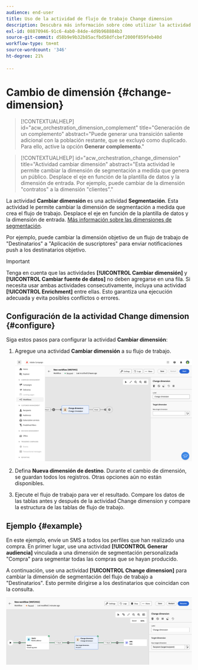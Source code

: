 ```yaml
---
audience: end-user
title: Uso de la actividad de flujo de trabajo Change dimension
description: Descubra más información sobre cómo utilizar la actividad del flujo de trabajo Cambiar dimensión
exl-id: 08870946-91c6-4ab0-84de-4d9b968884b3
source-git-commit: d58b9e9b32b85acfbd58dfcbef2000f859feb40d
workflow-type: tm+mt
source-wordcount: '346'
ht-degree: 21%

---
```


# Cambio de dimensión {#change-dimension}

>[!CONTEXTUALHELP]
>id="acw_orchestration_dimension_complement"
>title="Generación de un complemento"
>abstract="Puede generar una transición saliente adicional con la población restante, que se excluyó como duplicado. Para ello, active la opción **Generar complemento**."

>[!CONTEXTUALHELP]
>id="acw_orchestration_change_dimension"
>title="Actividad cambiar dimensión"
>abstract="Esta actividad le permite cambiar la dimensión de segmentación a medida que genera un público. Desplace el eje en función de la plantilla de datos y la dimensión de entrada. Por ejemplo, puede cambiar de la dimensión &quot;contratos&quot; a la dimensión &quot;clientes&quot;."

La actividad **Cambiar dimensión** es una actividad **Segmentación**. Esta actividad le permite cambiar la dimensión de segmentación a medida que crea el flujo de trabajo. Desplace el eje en función de la plantilla de datos y la dimensión de entrada. [Más información sobre las dimensiones de segmentación](../../audience/about-recipients.md#targeting-dimensions).

Por ejemplo, puede cambiar la dimensión objetivo de un flujo de trabajo de &quot;Destinatarios&quot; a &quot;Aplicación de suscriptores&quot; para enviar notificaciones push a los destinatarios objetivo.

>[!IMPORTANT]
>
>Tenga en cuenta que las actividades **[!UICONTROL Cambiar dimensión]** y **[!UICONTROL Cambiar fuente de datos]** no deben agregarse en una fila. Si necesita usar ambas actividades consecutivamente, incluya una actividad **[!UICONTROL Enrichment]** entre ellas. Esto garantiza una ejecución adecuada y evita posibles conflictos o errores.

## Configuración de la actividad Change dimension {#configure}

Siga estos pasos para configurar la actividad **Cambiar dimensión**:

1. Agregue una actividad **Cambiar dimensión** a su flujo de trabajo.

   ![Captura de pantalla que muestra la actividad Cambiar dimensión agregada a un flujo de trabajo](../assets/workflow-change-dimension.png)

1. Defina **Nueva dimensión de destino**. Durante el cambio de dimensión, se guardan todos los registros. Otras opciones aún no están disponibles.

1. Ejecute el flujo de trabajo para ver el resultado. Compare los datos de las tablas antes y después de la actividad Change dimension y compare la estructura de las tablas de flujo de trabajo.

## Ejemplo {#example}

En este ejemplo, envíe un SMS a todos los perfiles que han realizado una compra. En primer lugar, use una actividad **[!UICONTROL Generar audiencia]** vinculada a una dimensión de segmentación personalizada &quot;Compra&quot; para segmentar todas las compras que se hayan producido.

A continuación, use una actividad **[!UICONTROL Change dimension]** para cambiar la dimensión de segmentación del flujo de trabajo a &quot;Destinatarios&quot;. Esto permite dirigirse a los destinatarios que coincidan con la consulta.

![Captura de pantalla que muestra un ejemplo de la actividad de dimensión Change utilizada en un flujo de trabajo](../assets/workflow-change-dimension-example.png)